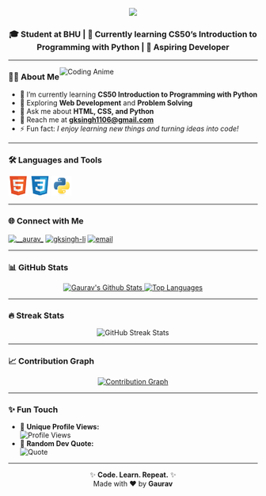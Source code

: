 <!-- README.md for Gaurav Kumar Singh -->

<!-- 🎯 Animated Typing Header -->
<p align="center">
  <a href="https://git.io/typing-svg">
    <img src="https://readme-typing-svg.herokuapp.com?size=24&color=36BCF7&center=true&vCenter=true&width=500&lines=Hi+👋,+I'm+Gaurav+Kumar+Singh;Student+at+BHU;Aspiring+Developer;Lifelong+Learner;Future+Full-Stack+Developer">
  </a>
</p>

<h3 align="center">🎓 Student at BHU | 🌱 Currently learning CS50’s Introduction to Programming with Python | 🚀 Aspiring Developer</h3>

---

<img align="right" alt="Coding Anime" width="400" src="https://media.giphy.com/media/v1.Y2lkPTc5MGI3NjExcDB0dTlmN2s1Z2F2aGJpd21sMjI4bjlod3F5dWc0bWhzYXRidTVncyZlcD12MV9naWZzX3NlYXJjaCZjdD1n/2IudUHdI075HL02Pkk/giphy.gif">

### 👨‍💻 About Me  
- 🔭 I’m currently learning **CS50 Introduction to Programming with Python**  
- 🌱 Exploring **Web Development** and **Problem Solving**  
- 💬 Ask me about **HTML, CSS, and Python**  
- 📧 Reach me at **gksingh1106@gmail.com**  
- ⚡ Fun fact: *I enjoy learning new things and turning ideas into code!*  

---

### 🛠️ Languages and Tools
<p align="left">
<a href="https://www.w3.org/html/" target="_blank"><img src="https://raw.githubusercontent.com/devicons/devicon/master/icons/html5/html5-original.svg" alt="html5" width="40" height="40"/></a>
<a href="https://www.w3schools.com/css/" target="_blank"><img src="https://raw.githubusercontent.com/devicons/devicon/master/icons/css3/css3-original.svg" alt="css3" width="40" height="40"/></a>
<a href="https://www.python.org" target="_blank"><img src="https://raw.githubusercontent.com/devicons/devicon/master/icons/python/python-original.svg" alt="python" width="40" height="40"/></a>
</p>

---

### 🌐 Connect with Me  
<p align="left">
<a href="https://instagram.com/__aurav_" target="blank"><img align="center" src="https://raw.githubusercontent.com/rahuldkjain/github-profile-readme-generator/master/src/images/icons/Social/instagram.svg" alt="__aurav_" height="30" width="40" /></a>
<a href="https://linkedin.com/in/gksingh-li" target="blank"><img align="center" src="https://raw.githubusercontent.com/rahuldkjain/github-profile-readme-generator/master/src/images/icons/Social/linked-in-alt.svg" alt="gksingh-li" height="30" width="40" /></a>
<a href="mailto:gksingh1106@gmail.com" target="blank"><img align="center" src="https://upload.wikimedia.org/wikipedia/commons/4/4e/Gmail_Icon.png" alt="email" height="30" width="40" /></a>
</p>

---

### 📊 GitHub Stats
<p align="center">
<a href="https://github.com/anuraghazra/github-readme-stats">
<img alt="Gaurav's Github Stats" src="https://github-readme-stats.vercel.app/api?username=thegksingh&show_icons=true&count_private=true&theme=tokyonight" height="180"/>
</a>
<a href="https://github.com/anuraghazra/github-readme-stats">
<img alt="Top Languages" src="https://github-readme-stats.vercel.app/api/top-langs/?username=thegksingh&layout=compact&theme=tokyonight" height="180"/>
</a>
</p>

---

### 🔥 Streak Stats
<p align="center">
<img src="https://streak-stats.demolab.com?user=thegksingh&theme=tokyonight&hide_border=true" alt="GitHub Streak Stats" />
</p>

---

### 📈 Contribution Graph
<p align="center">
<a href="https://github.com/ashutosh00710/github-readme-activity-graph">
<img src="https://github-readme-activity-graph.vercel.app/graph?username=thegksingh&theme=tokyo-night&hide_border=true" alt="Contribution Graph" />
</a>
</p>

---

### ✨ Fun Touch  
- 🔢 **Unique Profile Views:**  
  ![Profile Views](https://visitor-badge.laobi.icu/badge?page_id=thegksingh)  
- 💬 **Random Dev Quote:**  
  ![Quote](https://quotes-github-readme.vercel.app/api?type=horizontal&theme=radical)

---

<p align="center">
✨ <b>Code. Learn. Repeat.</b> ✨ <br>
Made with ❤️ by <b>Gaurav</b>
</p>